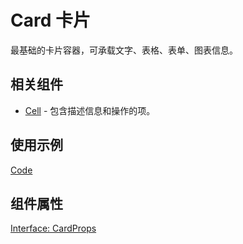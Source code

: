 # Card 卡片

最基础的卡片容器，可承载文字、表格、表单、图表信息。

## 相关组件

- [Cell](/mobile/cell) - 包含描述信息和操作的项。

## 使用示例

[Code](./demo/index.tsx)

## 组件属性

[Interface: CardProps](./Card.tsx)
